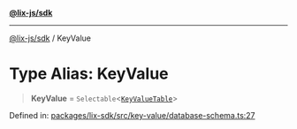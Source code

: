 [**@lix-js/sdk**](../README.md)

***

[@lix-js/sdk](../README.md) / KeyValue

# Type Alias: KeyValue

> **KeyValue** = `Selectable`\<[`KeyValueTable`](KeyValueTable.md)\>

Defined in: [packages/lix-sdk/src/key-value/database-schema.ts:27](https://github.com/opral/monorepo/blob/9e4a0ed87313931bc006fc9fc84146a53943e93c/packages/lix-sdk/src/key-value/database-schema.ts#L27)
